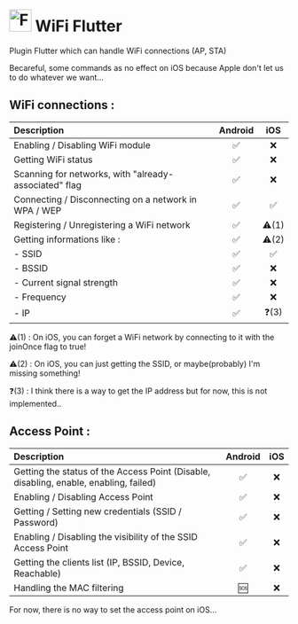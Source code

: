 # <img src="https://flutter.io/images/flutter-mark-square-100.png" alt="Flutter" width="40" height="40" /> WiFi Flutter

Plugin Flutter which can handle WiFi connections (AP, STA)

Becareful, some commands as no effect on iOS because Apple don't let us to do whatever we want...

## WiFi connections :
|                      Description                      |      Android       |         iOS          |
| :---------------------------------------------------- | :----------------: | :------------------: |
| Enabling / Disabling WiFi module                      | :white_check_mark: |  :x:  |
| Getting WiFi status                                   | :white_check_mark: |  :x:  |
| Scanning for networks, with "already-associated" flag | :white_check_mark: |  :x:  |
| Connecting / Disconnecting on a network in WPA / WEP  | :white_check_mark: |  :white_check_mark:  |
| Registering / Unregistering a WiFi network            | :white_check_mark: |  :warning:(1)  |
| Getting informations like :                           | :white_check_mark: |  :warning:(2)  |
| - SSID                                                | :white_check_mark: |  :white_check_mark:  |
| - BSSID                                               | :white_check_mark: |  :x:  |
| - Current signal strength                             | :white_check_mark: |  :x:  |
| - Frequency                                           | :white_check_mark: |  :x:  |
| - IP                                                  | :white_check_mark: |  :question:(3)  |

:warning:(1) : On iOS, you can forget a WiFi network by connecting to it with the joinOnce flag to true!

:warning:(2) : On iOS, you can just getting the SSID, or maybe(probably) I'm missing something! 

:question:(3) : I think there is a way to get the IP address but for now, this is not implemented..

## Access Point :
|                                       Description                                     |      Android       |         iOS          |
| :------------------------------------------------------------------------------------ | :----------------: | :------------------: |
| Getting the status of the Access Point (Disable, disabling, enable, enabling, failed) | :white_check_mark: |  :x:  |
| Enabling / Disabling Access Point                                                     | :white_check_mark: |  :x:  |
| Getting / Setting new credentials (SSID / Password)                                   | :white_check_mark: |  :x:  |
| Enabling / Disabling the visibility of the SSID Access Point                          | :white_check_mark: |  :x:  |
| Getting the clients list (IP, BSSID, Device, Reachable)                               | :white_check_mark: |  :x:  |
| Handling the MAC filtering                                                            | :sos: |  :x:  |

For now, there is no way to set the access point on iOS... 
